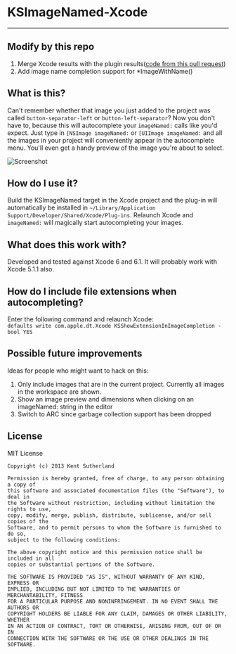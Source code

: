 # KSImageNamed-Xcode
---

## Modify by this repo
1. Merge Xcode results with the plugin results([code from this pull request](https://github.com/ksuther/KSImageNamed-Xcode/pull/6))
2. Add image name completion support for *ImageWithName()


## What is this?

Can't remember whether that image you just added to the project was called `button-separator-left` or `button-left-separator`? Now you don't have to, because this will autocomplete your `imageNamed:` calls like you'd expect. Just type in `[NSImage imageNamed:` or `[UIImage imageNamed:` and all the images in your project will conveniently appear in the autocomplete menu. You'll even get a handy preview of the image you're about to select.

![Screenshot](https://raw.github.com/ksuther/KSImageNamed-Xcode/master/screenshot.gif)

## How do I use it?

Build the KSImageNamed target in the Xcode project and the plug-in will automatically be installed in `~/Library/Application Support/Developer/Shared/Xcode/Plug-ins`. Relaunch Xcode and `imageNamed:` will magically start autocompleting your images.

## What does this work with?

Developed and tested against Xcode 6 and 6.1. It will probably work with Xcode 5.1.1 also.

## How do I include file extensions when autocompleting?

Enter the following command and relaunch Xcode:  
`defaults write com.apple.dt.Xcode KSShowExtensionInImageCompletion -bool YES`

## Possible future improvements

Ideas for people who might want to hack on this:

1. Only include images that are in the current project. Currently all images in the workspace are shown.
2. Show an image preview and dimensions when clicking on an imageNamed: string in the editor
3. Switch to ARC since garbage collection support has been dropped

## License

MIT License

    Copyright (c) 2013 Kent Sutherland
    
    Permission is hereby granted, free of charge, to any person obtaining a copy of
    this software and associated documentation files (the "Software"), to deal in
    the Software without restriction, including without limitation the rights to use,
    copy, modify, merge, publish, distribute, sublicense, and/or sell copies of the
    Software, and to permit persons to whom the Software is furnished to do so,
    subject to the following conditions:
    
    The above copyright notice and this permission notice shall be included in all
    copies or substantial portions of the Software.
    
    THE SOFTWARE IS PROVIDED "AS IS", WITHOUT WARRANTY OF ANY KIND, EXPRESS OR
    IMPLIED, INCLUDING BUT NOT LIMITED TO THE WARRANTIES OF MERCHANTABILITY, FITNESS
    FOR A PARTICULAR PURPOSE AND NONINFRINGEMENT. IN NO EVENT SHALL THE AUTHORS OR
    COPYRIGHT HOLDERS BE LIABLE FOR ANY CLAIM, DAMAGES OR OTHER LIABILITY, WHETHER
    IN AN ACTION OF CONTRACT, TORT OR OTHERWISE, ARISING FROM, OUT OF OR IN
    CONNECTION WITH THE SOFTWARE OR THE USE OR OTHER DEALINGS IN THE SOFTWARE.
